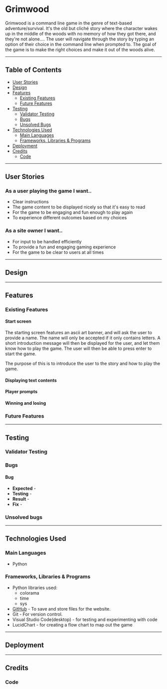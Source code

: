 # Grimwood
Grimwood is a command line game in the genre of text-based adventure/survival.
It's the old but cliché story where the character wakes up in the middle of the woods with no memory of how they got there, and they're not alone.... 
The user will navigate through the story by typing an option of their choice in the command line when prompted to.
The goal of the game is to make the right choices and make it out of the woods alive.

- - - 

## Table of Contents

* [User Stories](#user-stories)
* [Design](#design)
* [Features](#features)
    * [Existing Features](#existing-features)
    * [Future Features](#future-features)
* [Testing](#testing)
    * [Validator Testing](#validator-testing)
    * [Bugs](#bugs)
    * [Unsolved Bugs](#unsolved-bugs)
* [Technologies Used](#technologies-used)
  * [Main Languages](#main-languages)
  * [Frameworks, Libraries & Programs](#frameworks-libraries--programs)
* [Deployment](#deployment)
* [Credits](#credits)
  * [Code](#code)

  
- - -
## User Stories

### As a user playing the game I want..
  * Clear instructions
  * The game content to be displayed nicely so that it's easy to read
  * For the game to be engaging and fun enough to play again
  * To experience different outcomes based on my choices

### As a site owner I want..
  * For input to be handled efficiently
  * To provide a fun and engaging gaming experience
  * For the game to be clear to users at all times

- - -
## Design

- - -
## Features

### Existing Features
#### Start screen
The starting screen features an ascii art banner, and will ask the user to provide a name. The name will only be accepted if it only contains letters.
A short introduction message will then be displayed for the user, and let them know how to play the game.
The user will then be able to press enter to start the game.

The purpose of this is to introduce the user to the story and how to play the game.

#### Displaying text contents


#### Player prompts

#### Winning and losing



### Future Features


---

## Testing




### Validator Testing





### Bugs

#### Bug
  * **Expected** - 
  * **Testing** - 
  * **Result** -
  * **Fix** - 




### Unsolved bugs
 
---

## Technologies Used

### Main Languages
  * Python

### Frameworks, Libraries & Programs
  * Python libraries used:
      * colorama
      * time
      * sys
  * [GitHub](https://github.com/) - To save and store files for the website.
  * Git - For version control.
  * Visual Studio Code(desktop) - for testing and experimenting with code
  * LucidChart - for creating a flow chart to map out the game
---

## Deployment

---

## Credits

### Code
